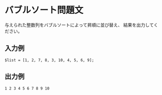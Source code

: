 # バブルソート問題文

与えられた整数列をバブルソートによって昇順に並び替え、
結果を出力してください。

## 入力例

```
$list = [1, 2, 7, 8, 3, 10, 4, 5, 6, 9];
```

## 出力例

```
1 2 3 4 5 6 7 8 9 10
```